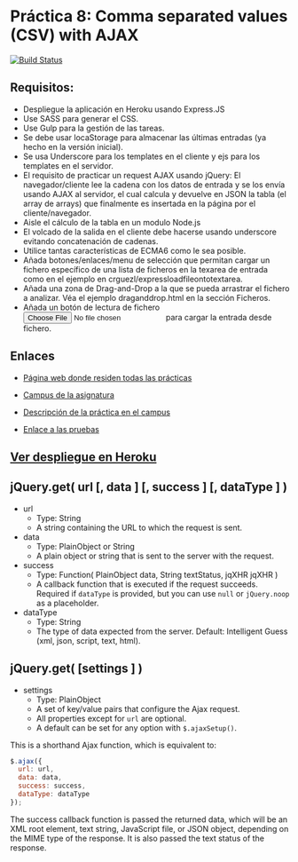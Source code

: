 # Práctica 8: Comma separated values (CSV) with AJAX

[![Build Status](https://travis-ci.org/alu0100698688/ajax-ecma6-modules-files-estefania_morales.svg?branch=master)](https://travis-ci.org/alu0100698688/ajax-ecma6-modules-files-estefania_morales)

## Requisitos:
* Despliegue la aplicación en Heroku usando Express.JS
* Use SASS para generar el CSS.
* Use Gulp para la gestión de las tareas.
* Se debe usar locaStorage para almacenar las últimas entradas (ya hecho en la versión inicial).
* Se usa Underscore para los templates en el cliente y ejs para los templates en el servidor.
* El requisito de practicar un request AJAX usando jQuery: El navegador/cliente lee la cadena con los datos de entrada y se los envía usando AJAX al servidor, el cual calcula y devuelve en JSON la tabla (el array de arrays) que finalmente es insertada en la página por el cliente/navegador.
* Aisle el cálculo de la tabla en un modulo Node.js
* El volcado de la salida en el cliente debe hacerse usando underscore evitando concatenación de cadenas.
* Utilice tantas características de ECMA6 como le sea posible.
* Añada botones/enlaces/menu de selección que permitan cargar un fichero específico de una lista de ficheros en la texarea de entrada como en el ejemplo en crguezl/expressloadfileontotextarea.
* Añada una zona de Drag-and-Drop a la que se pueda arrastrar el fichero a analizar. Véa el ejemplo draganddrop.html en la sección Ficheros.
* Añada un botón de lectura de fichero <input type="file" /> para cargar la entrada desde fichero.


## Enlaces


* [Página web donde residen todas las prácticas](http://alu0100698688.github.io/web/)

* [Campus de la asignatura](https://campusvirtual.ull.es/1516/course/view.php?id=178)

* [Descripción de la práctica en el campus](https://casianorodriguezleon.gitbooks.io/pl1516/content/practicas/practicaajaxcsv.html)

* [Enlace a las pruebas](https://estefi-csv-ajax.herokuapp.com/tests)

## [Ver despliegue en Heroku](https://estefi-csv-ajax.herokuapp.com)


## jQuery.get( url [, data ] [, success ] [, dataType ] )
* url
  * Type: String
  * A string containing the URL to which the request is sent.
* data
  * Type: PlainObject or String
  * A plain object or string that is sent to the server with the request.
* success
  * Type: Function( PlainObject data, String textStatus, jqXHR jqXHR )
  * A callback function that is executed if the request succeeds.
    Required if `dataType` is provided, but you can use `null` or `jQuery.noop` as a placeholder.
* dataType
  * Type: String
  * The type of data expected from the server. Default: Intelligent Guess (xml, json, script, text, html).

## jQuery.get( [settings ] )
* settings
  * Type: PlainObject
  * A set of key/value pairs that configure the Ajax request.
  * All properties except for `url` are optional.
  * A default can be set for any option with `$.ajaxSetup()`.

This is a shorthand Ajax function, which is equivalent to:

```javascript
$.ajax({
  url: url,
  data: data,
  success: success,
  dataType: dataType
});
```

The success callback function is passed the returned data, which will be an XML root element, text string, JavaScript file, or JSON object, depending on the MIME type of the response. It is also passed the text status of the response.
